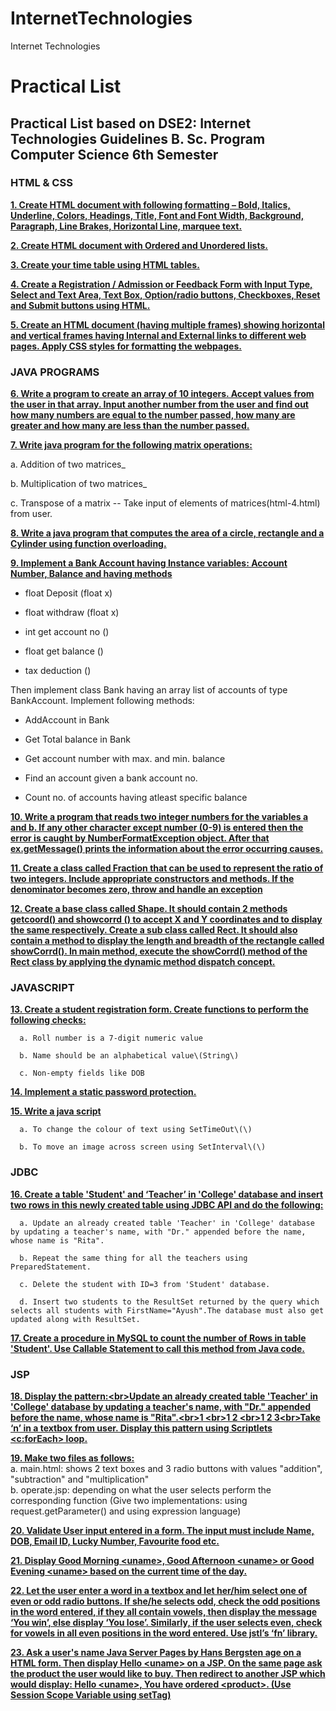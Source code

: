 # InternetTechnologies
Internet Technologies

# Practical List

## Practical List based on DSE2: Internet Technologies Guidelines B. Sc. Program Computer Science 6th Semester

### HTML & CSS

[**1. Create HTML document with following formatting – Bold, Italics, Underline, Colors, Headings, Title, Font and Font Width, Background, Paragraph, Line Brakes, Horizontal Line, marquee text.**](HTML%20%26%20CSS/html-1.html)

[**2. Create HTML document with Ordered and Unordered lists.**](HTML%20%26%20CSS/html-2.html)

[**3. Create your time table using HTML tables.**](HTML%20%26%20CSS/html-3.html)

[**4. Create a Registration / Admission or Feedback Form with Input Type, Select and Text Area, Text Box, Option/radio buttons, Checkboxes, Reset and Submit buttons using HTML.**](HTML%20%26%20CSS/html-4.html)

[**5. Create an HTML document \(having multiple frames\) showing horizontal and vertical frames having Internal and External links to different web pages. Apply CSS styles for formatting the webpages.**](HTML%20%26%20CSS/html-5.html)

### JAVA PROGRAMS

[**6. Write a program to create an array of 10 integers. Accept values from the user in that array. Input another number from the user and find out how many numbers are equal to the number passed, how many are greater and how many are less than the number passed.**](java/java_1.java)

[**7. Write java program for the following matrix operations:**](java/java_2.java)

a.  Addition of two matrices_

b. Multiplication of two matrices_

c. Transpose of a matrix          -- Take input of elements of matrices\(html-4.html\) from user.

[**8. Write a java program that computes the area of a circle, rectangle and a Cylinder using function overloading.**](java/java_3.java)

[**9. Implement a Bank Account having Instance variables: Account Number, Balance and having methods**
](java/java_4.java)

   - float Deposit \(float x\)

   - float withdraw \(float x\)

   - int get account no \(\)

   - float get balance \(\)

   - tax deduction \(\)

Then implement class Bank having an array list of accounts of type BankAccount. Implement following methods:

   - AddAccount in Bank

   - Get Total balance in Bank

   - Get account number with max. and min. balance

   - Find an account given a bank account no.

   - Count no. of accounts having atleast specific balance

[**10. Write a program that reads two integer numbers for the variables a and b. If any other character except number \(0-9\) is entered then the error is caught by NumberFormatException object. After that ex.getMessage\(\) prints the information about the error occurring causes.**](java/java_5.java)

[**11. Create a class called Fraction that can be used to represent the ratio of two integers. Include appropriate constructors and methods. If the denominator becomes zero, throw and handle an exception**](java/java_6.java)

[**12. Create a base class called Shape. It should contain 2 methods getcoord\(\) and showcorrd \(\) to accept X and Y coordinates and to display the same respectively. Create a sub class called Rect. It should also contain a method to display the length and breadth of the rectangle called showCorrd\(\). In main method, execute the showCorrd\(\) method of the Rect class by applying the dynamic method dispatch concept.**](java/java_7.java)

### JAVASCRIPT

[**13. Create a student registration form. Create functions to perform the following checks:**
](javascript/q13.md)

      a. Roll number is a 7-digit numeric value

      b. Name should be an alphabetical value\(String\)

      c. Non-empty fields like DOB

[**14. Implement a static password protection.**](javascript/q14.md)

[**15. Write a java script**
](javascript/q15.md)

      a. To change the colour of text using SetTimeOut\(\)

      b. To move an image across screen using SetInterval\(\)



### JDBC

[**16. Create a table 'Student' and ‘Teacher’ in 'College' database and insert two rows in this newly created table using JDBC API and do the following:**
](jdbc/q16.md)

      a. Update an already created table 'Teacher' in 'College' database by updating a teacher's name, with "Dr." appended before the name, whose name is "Rita".

      b. Repeat the same thing for all the teachers using PreparedStatement.

      c. Delete the student with ID=3 from 'Student' database.

      d. Insert two students to the ResultSet returned by the query which selects all students with FirstName="Ayush".The database must also get updated along with ResultSet.

[**17. Create a procedure in MySQL to count the number of Rows in table 'Student'. Use Callable Statement to call this method from Java code.**](jdbc/q17.md)

### JSP

[**18. Display the pattern:&lt;br&gt;Update an already created table 'Teacher' in 'College' database by updating a teacher's name, with "Dr." appended before the name, whose name is "Rita".&lt;br&gt;1 &lt;br&gt;1 2 &lt;br&gt;1 2 3&lt;br&gt;Take ‘n’ in a textbox from user. Display this pattern using Scriptlets &lt;c:forEach&gt; loop.**](jsp/q18.md)

[**19. Make two files as follows:**   
](jsp/q19.md)    a. main.html: shows 2 text boxes and 3 radio buttons with values "addition", "subtraction" and "multiplication"   
    b. operate.jsp: depending on what the user selects perform the corresponding function \(Give two implementations: using request.getParameter\(\) and using expression language\)

[**20. Validate User input entered in a form. The input must include Name, DOB, Email ID, Lucky Number, Favourite food etc.**
](jsp/q20.md)

[**21. Display Good Morning &lt;uname&gt;, Good Afternoon &lt;uname&gt; or Good Evening &lt;uname&gt; based on the current time of the day.**
](jsp/q21.md)

[**22. Let the user enter a word in a textbox and let her/him select one of even or odd radio buttons. If she/he selects odd, check the odd positions in the word entered, if they all contain vowels, then display the message ‘You win’, else display ‘You lose’. Similarly, if the user selects even, check for vowels in all even positions in the word entered. Use jstl’s ‘fn’ library.**
](jsp/q22.md)

[**23. Ask a user's name Java Server Pages by Hans Bergsten age on a HTML form. Then display Hello &lt;uname&gt; on a JSP. On the same page ask the product the user would like to buy. Then redirect to another JSP which would display: Hello &lt;uname&gt;, You have ordered &lt;product&gt;. \(Use Session Scope Variable using setTag\)**](jsp/q23.md)

